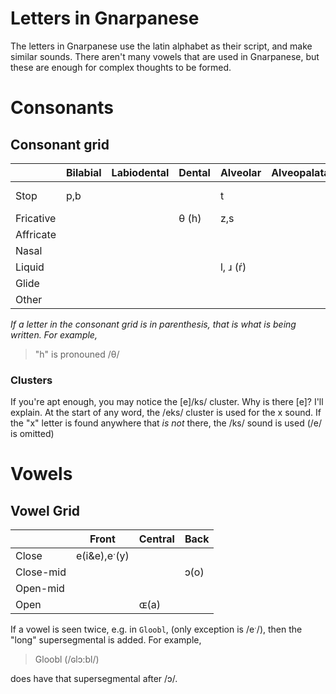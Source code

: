 # Letters in Gnarpanese
The letters in Gnarpanese use the latin alphabet as their script, and make similar sounds. There
aren't many vowels that are used in Gnarpanese, but these are enough for complex thoughts to be formed.

# Consonants

## Consonant grid
|         | Bilabial | Labiodental | Dental | Alveolar | Alveopalatal | Palatal | Velar | Glottal |   Clusters   |
|---------|----------|-------------|--------|----------|--------------|---------|-------|---------| ------------ |
|Stop		  |	  p,b	   |		 	 	     |		 	 	| 	 t     |		          |		 	 	  |k, ɢ(g)|	 	 	 	  |			 				 |
|Fricative|		 	 	   |		 	 	     |	θ (h) | 	z,s    |		          |		 	 	  |		 	 	|	 	 	 	  |			 				 |
|Affricate|		 	 	   |		 	 	     |		 	 	| 	 	     |		          |		 	 	  |		 	 	|	 	 	 	  |			 				 |
|Nasal	  |		 	 	   |		 	 	     |		 	 	| 	 	     |		          |		 	 	  |		 	 	|	 	 	 	  |			  			 |
|Liquid 	|		 	 	   |		 	 	     |		    | l, ɹ (ŕ) |		          |		 	 	  |		 	 	|	 	 	 	  |						   |
|Glide		|		 	 	   |		 	 	     |		 	 	| 	 	     |		          |		 	 	  |		 	 	|	 	 	 	  |		 		       |
|Other    |					 |						 |				|					 |							|					|				|					|   [e]ks(x)   |

*If a letter in the consonant grid is in parenthesis, that is what is being written. For example,*
> "h" is pronouned /θ/

### Clusters
If you're apt enough, you may notice the [e]/ks/ cluster. Why is there [e]? I'll explain. At the start of any word,
the /eks/ cluster is used for the x sound. If the "x" letter is found anywhere that *is not* there, the /ks/ sound
is used (/e/ is omitted)


# Vowels

## Vowel Grid
|					|    Front    | Central | Back |
|---------| ----------- | ------- | ---- |
|Close	  |e(i&e),eˑ(y) |					|			 |
|Close-mid|	 				    |					|	 ɔ(o)|
|Open-mid |	  					|					|	 	   |
|Open	 	  |						  |		 ɶ(a)	|			 |

If a vowel is seen twice, e.g. in `Gloobl`, (only exception is /eˑ/), then the
"long" supersegmental is added. For example,
> Gloobl (/ɢlɔ**ː**bl/)

does have that supersegmental after /ɔ/.
